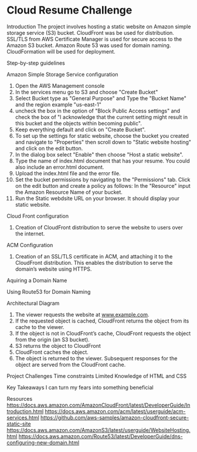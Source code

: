 # Cloud Resume Challenge 

Introduction
The project involves hosting a static website on Amazon simple storage service (S3) bucket. 
CloudFront was be used for distribution. SSL/TLS from AWS Certificate Manager is used for 
secure access to the Amazon S3 bucket. Amazon Route 53 was used for domain naming. CloudFormation 
will be used for deployment.                                                                                           

Step-by-step guidelines

Amazon Simple Storage Service configuration
1. Open the AWS Management console
2. In the services menu go to S3 and choose "Create Bucket"
3. Select Bucket type as "General Purpose" and Type the "Bucket Name" and the region example "us-east-1"
5. uncheck the box in the option of "Block Public Access settings" and check the box of  "I acknowledge that the   current setting might result in this bucket and the objects within becoming public".
6.  Keep everything default and click on "Create Bucket".
7. To set up the settings for static website, choose the bucket you created and navigate to "Properties" then      scroll down to "Static website hosting" and click on the edit button.
8. In the dialog box select "Enable" then choose "Host a static website".
9. Type the name of index.html document that has your resume. You could also include an error.html document.
10. Upload the index.html file and the error file.
11. Set the bucket permissions by navigating to the "Permissions" tab.
Click on the edit button and create a policy as follows:
In the "Resource" input the Amazon Resource Name of your bucket.
12. Run the Static webdsite URL on your browser. It should display your static website.


Cloud Front configuration
1. Creation of CloudFront distribution to serve the website to users over the internet.

ACM Configuration
1. Creation of an SSL/TLS certificate in ACM, and attaching it to the CloudFront distribution.
    This enables the distribution to serve the domain’s website using HTTPS.

Aquiring a Domain Name 

Using Route53 for Domain Naming

Architectural Diagram  

1. The viewer requests the website at www.example.com.
2. If the requested object is cached, CloudFront returns the object from its cache to the viewer.
3. If the object is not in CloudFront’s cache, CloudFront requests the object from the origin (an S3 bucket).
4. S3 returns the object to CloudFront
5. CloudFront caches the object.
6. The object is returned to the viewer. Subsequent responses for the object are served from the CloudFront cache.

Project Challenges
Time constraints
Limited Knowledge of HTML and CSS

Key Takeaways
I can turn my fears into something beneficial


Resources
https://docs.aws.amazon.com/AmazonCloudFront/latest/DeveloperGuide/Introduction.html
https://docs.aws.amazon.com/acm/latest/userguide/acm-services.html
https://github.com/aws-samples/amazon-cloudfront-secure-static-site
https://docs.aws.amazon.com/AmazonS3/latest/userguide/WebsiteHosting.html
https://docs.aws.amazon.com/Route53/latest/DeveloperGuide/dns-configuring-new-domain.html



